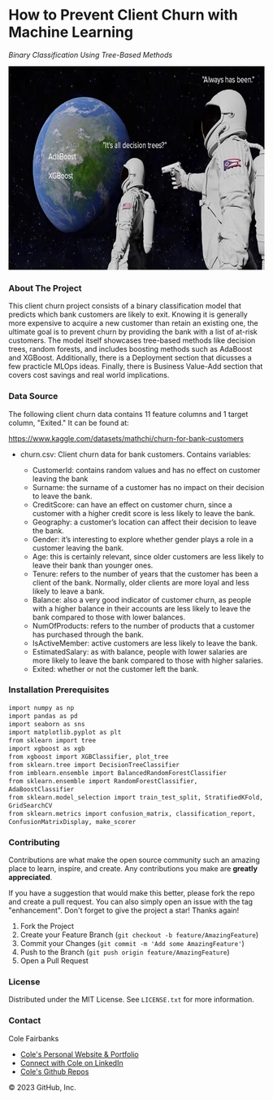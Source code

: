 # How to Prevent Client Churn with Machine Learning

*Binary Classification Using Tree-Based Methods*

<img src="always_has.png" alt="alt text" width="745" height="400">

### About The Project

This client churn project consists of a binary classification model that predicts which bank customers are likely to exit.  Knowing it is generally more expensive to acquire a new customer than retain an existing one, the ultimate goal is to prevent churn by providing the bank with a list of at-risk customers. The model itself showcases tree-based methods like decision trees, random forests, and includes boosting methods such as AdaBoost and XGBoost. Additionally, there is a Deployment section that dicusses a few practicle MLOps ideas.  Finally, there is Business Value-Add section that covers cost savings and real world implications.

### Data Source

The following client churn data contains 11 feature columns and 1 target column, "Exited."  It can be found at:

https://www.kaggle.com/datasets/mathchi/churn-for-bank-customers


* churn.csv: Client churn data for bank customers. Contains variables:

    * CustomerId: contains random values and has no effect on customer leaving the bank
    * Surname: the surname of a customer has no impact on their decision to leave the bank.
    * CreditScore: can have an effect on customer churn, since a customer with a higher credit score is less likely to leave the bank.
    * Geography: a customer’s location can affect their decision to leave the bank.
    * Gender: it’s interesting to explore whether gender plays a role in a customer leaving the bank.
    * Age: this is certainly relevant, since older customers are less likely to leave their bank than younger ones.
    * Tenure: refers to the number of years that the customer has been a client of the bank. Normally, older clients are more loyal and less likely to leave a bank.
    * Balance: also a very good indicator of customer churn, as people with a higher balance in their accounts are less likely to leave the bank compared to those with lower balances.
    * NumOfProducts: refers to the number of products that a customer has purchased through the bank.
    * IsActiveMember: active customers are less likely to leave the bank.
    * EstimatedSalary: as with balance, people with lower salaries are more likely to leave the bank compared to those with higher salaries.
    * Exited: whether or not the customer left the bank.

### Installation Prerequisites

  ```import random
import numpy as np
import pandas as pd
import seaborn as sns
import matplotlib.pyplot as plt
from sklearn import tree
import xgboost as xgb
from xgboost import XGBClassifier, plot_tree
from sklearn.tree import DecisionTreeClassifier
from imblearn.ensemble import BalancedRandomForestClassifier
from sklearn.ensemble import RandomForestClassifier, AdaBoostClassifier
from sklearn.model_selection import train_test_split, StratifiedKFold, GridSearchCV
from sklearn.metrics import confusion_matrix, classification_report, ConfusionMatrixDisplay, make_scorer
  ```

### Contributing

Contributions are what make the open source community such an amazing place to learn, inspire, and create. Any contributions you make are **greatly appreciated**.

If you have a suggestion that would make this better, please fork the repo and create a pull request. You can also simply open an issue with the tag "enhancement".
Don't forget to give the project a star! Thanks again!

1. Fork the Project
2. Create your Feature Branch (`git checkout -b feature/AmazingFeature`)
3. Commit your Changes (`git commit -m 'Add some AmazingFeature'`)
4. Push to the Branch (`git push origin feature/AmazingFeature`)
5. Open a Pull Request

### License
Distributed under the MIT License. See `LICENSE.txt` for more information.

### Contact

Cole Fairbanks

* [Cole's Personal Website & Portfolio](https://colefairbanks.com)
* [Connect with Cole on LinkedIn](https://linkedin.com/in/colefairbanks/)
* [Cole's Github Repos](https://github.com/colefairbanks?tab=repositories)

<!-- MARKDOWN LINKS & IMAGES -->
<!-- https://www.markdownguide.org/basic-syntax/#reference-style-links -->
[contributors-shield]: https://img.shields.io/github/contributors/colefairbanks/fbprophet-xforecast.svg?style=for-the-badge
[contributors-url]: https://github.com/colefairbanks/fbprophet-xforecast/graphs/contributors
[forks-shield]: https://img.shields.io/github/forks/colefairbanks/fbprophet-xforecast.svg?style=for-the-badge
[forks-url]: https://github.com/colefairbanks/fbprophet-xforecast/network/members
[stars-shield]: https://img.shields.io/github/stars/colefairbanks/fbprophet-xforecast.svg?style=for-the-badge
[stars-url]: https://github.com/colefairbanks/fbprophet-xforecast/stargazers
[issues-shield]: https://img.shields.io/github/issues/colefairbanks/fbprophet-xforecast.svg?style=for-the-badge
[issues-url]: https://github.com/colefairbanks/fbprophet-xforecast/issues
[license-shield]: https://img.shields.io/github/license/colefairbanks/fbprophet-xforecast.svg?style=for-the-badge
[license-url]: https://github.com/colefairbanks/fbprophet-xforecast/blob/master/LICENSE.txt
[linkedin-shield]: https://img.shields.io/badge/-LinkedIn-black.svg?style=for-the-badge&logo=linkedin&colorB=555
[linkedin-url]: https://linkedin.com/in/colefairbanks
[product-screenshot]: images/screenshot.png

© 2023 GitHub, Inc.

